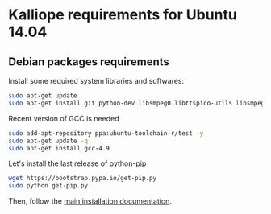 # Kalliope requirements for Ubuntu 14.04

## Debian packages requirements

Install some required system libraries and softwares:

```bash
sudo apt-get update
sudo apt-get install git python-dev libsmpeg0 libttspico-utils libsmpeg0 flac dialog libffi-dev libffi-dev libssl-dev libjack0 libjack-dev portaudio19-dev build-essential libssl-dev libffi-dev sox libatlas3-base mplayer libav-tools
```

Recent version of GCC is needed
```bash
sudo add-apt-repository ppa:ubuntu-toolchain-r/test -y
sudo apt-get update -q
sudo apt-get install gcc-4.9
```

Let's install the last release of python-pip
```bash
wget https://bootstrap.pypa.io/get-pip.py
sudo python get-pip.py
```

Then, follow the [main installation documentation](../installation.md).
